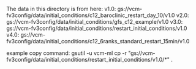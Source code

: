 The data in this directory is from here:
v1.0: gs://vcm-fv3config/data/initial_conditions/c12_baroclinic_restart_day_10/v1.0
v2.0: gs://vcm-fv3config/data/initial_conditions/gfs_c12_example/v1.0 
v3.0: gs://vcm-fv3config/data/initial_conditions/restart_initial_conditions/v1.0
v4.0: gs://vcm-fv3config/data/initial_conditions/c12_6ranks_standard_restart_15min/v1.0


example copy command:
gsutil -u vcm-ml cp -r "gs://vcm-fv3config/data/initial_conditions/restart_initial_conditions/v1.0/*" .